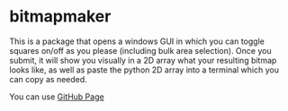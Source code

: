 # bitmapmaker

This is a package that opens a windows GUI in which you can toggle squares on/off as you please (including bulk area selection). Once you submit, it will show you visually in a 2D array what your resulting bitmap looks like, as well as paste the python 2D array into a terminal which you can copy as needed.

You can use
[GitHub Page](https://github.com/Ruxton07/bitmapmaker)
